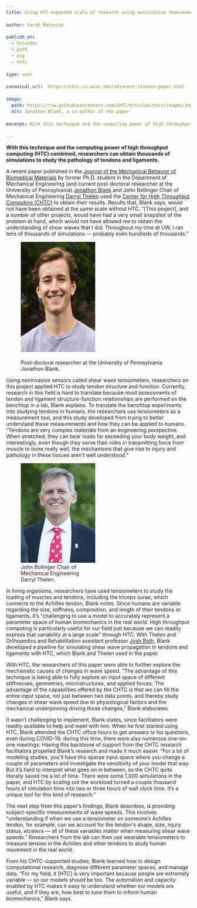 ```yaml
---
title: Using HTC expanded scale of research using noninvasive measurements of tendons and ligaments

author: Sarah Matysiak

publish_on:
  - htcondor
  - path
  - osg
  - chtc
  
type: user

canonical_url:  https://chtc.cs.wisc.edu/adjacent-tissues-paper.html

image:
  path: https://raw.githubusercontent.com/CHTC/Articles/main/images/jonblank.jpg
  alt: Jonathon Blank, a co-author of the paper
  
excerpt: With this technique and the computing power of high throughput computing (HTC) combined, researchers can obtain thousands of simulations to study the pathology of tendons and ligaments.

---
```

**With this technique and the computing power of high throughput computing (HTC) combined, researchers can obtain thousands of simulations to study the pathology of tendons 
and ligaments.**

  

A recent paper published in the [Journal of the Mechanical Behavior of Biomedical Materials](https://www.sciencedirect.com/science/article/abs/pii/S1751616123004915) by former Ph.D. 
student in the Department of Mechanical Engineering (and current post-doctoral researcher at the University of Pennsylvania)
[Jonathon Blank](https://www.med.upenn.edu/orl/personnel/jonathon-blank-ph-d.html) and John Bollinger Chair of Mechanical Engineering
[Darryl Thelen](https://directory.engr.wisc.edu/me/faculty/thelen_darryl/) used the [Center for High Throughput Computing (CHTC)](https://chtc.github.io/) to obtain their results. 
Results that, Blank says, would not have been obtained at the same scale without HTC. “[This project], and a number of other projects, would have had a very small snapshot of the 
problem at hand, which would not have allowed me to obtain the understanding of shear waves that I did. Throughout my time at UW, I ran tens of thousands of simulations — probably 
even hundreds of thousands.”

<figure class="figure float-end" style="margin-right: 1em">
  <img src='https://raw.githubusercontent.com/CHTC/Articles/main/images/jonblank.jpg' height="300" width="203" class="figure-img img-fluid rounded" alt="Post-doctoral researcher at the University of Pennsylvania Jonathon Blank.">
  <figcaption class="figure-caption"><br/>Post-doctoral researcher at the University of Pennsylvania Jonathon Blank.</figcaption>
</figure>  

Using noninvasive sensors called shear wave tensiometers, researchers on this project applied HTC to study tendon structure and function. Currently, research in this field is hard 
to translate because most assessments of tendon and ligament structure-function relationships are performed on the benchtop in a lab, Blank explains. To translate the benchtop
experiments into studying tendons in humans, the researchers use tensiometers as a measurement tool, and this study developed from trying to better understand these measurements 
and how they can be applied to humans. “Tendons are very complex materials from an engineering perspective. When stretched, they can bear loads far exceeding your body weight, and 
interestingly, even though they serve their roles in transmitting force from muscle to bone really well, the mechanisms that give rise to injury and pathology in these tissues aren’t 
well understood.”
 
  
  
  <figure class="figure float-end" style="margin-right: 1em; width: 203px;">
  <img src='https://raw.githubusercontent.com/CHTC/Articles/main/images/darrylthelen.jpg' class="figure-img img-fluid rounded" alt="John Bollinger Chair of Mechanical Engineering Darryl Thelen." width="203px">
  <figcaption class="figure-caption">John Bollinger Chair of Mechanical Engineering Darryl Thelen.<br/></figcaption>
</figure>


  

In living organisms, researchers have used tensiometers to study the loading of muscles and tendons, including the triceps surae, which connects to the Achilles tendon, Blank notes. 
Since humans are variable regarding the size, stiffness, composition, and length of their tendons or ligaments, it’s “challenging to use a model to accurately represent a parameter 
space of human biomechanics in the real world. High throughput computing is particularly useful for our field just because we can readily express that variability at a large scale” 
through HTC. With Thelen and Orthopedics and Rehabilitation assistant professor [Josh Roth](https://directory.engr.wisc.edu/me/Faculty/Roth_Josh/), Blank developed a pipeline for 
simulating shear wave propagation in tendons and ligaments with HTC, which Blank and Thelen used in the paper.

  

With HTC, the researchers of this paper were able to further explore the mechanistic causes of changes in wave speed. “The advantage of this technique is being able to fully explore
an input space of different stiffnesses, geometries, microstructures, and applied forces. The advantage of the capabilities offered by the CHTC is that we can fill the entire input
space, not just between two data points, and thereby study changes in shear wave speed due to physiological factors and the mechanical underpinning driving those changes,” Blank 
elaborates.

  

It wasn’t challenging to implement, Blank states, since facilitators were readily available to help and meet with him. When he first started using HTC, Blank attended the CHTC 
office hours to get answers to his questions, even during COVID-19; during this time, there were also numerous one-on-one meetings. Having this backbone of support from the CHTC 
research facilitators propelled Blank’s research and made it much easier. “For a lot of modeling studies, you'll have this sparse input space where you change a couple of parameters 
and investigate the sensitivity of your model that way. But it’s hard to interpret what goes on in between, so the CHTC quite literally saved me a lot of time. There were some 
1,000 simulations in the paper, and HTC by scaling out the workload turned a couple thousand hours of simulation time into two or three hours of wall clock time. It’s a unique tool 
for this kind of research.”

  

The next step from this paper’s findings, Blank describes, is providing subject-specific measurements of wave speeds. This involves “understanding if when we use a tensiometer on 
someone’s Achilles tendon, for example, can we account for the tendon's shape, size, injury status, etcetera — all of these variables matter when measuring shear wave speeds.” 
Researchers from the lab can then use wearable tensiometers to measure tension in the Achilles and other tendons to study human movement in the real world.

  

From his CHTC-supported studies, Blank learned how to design computational research, diagnose different parameter spaces, and manage data. “For my field, it [HTC] is very important
because people are extremely variable — so our models should be too. The automation and capacity enabled by HTC makes it easy to understand whether our models are useful, and if 
they are, how best to tune them to inform human biomechanics,” Blank says.
